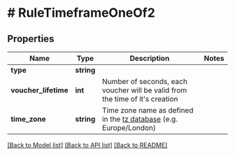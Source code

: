 # # RuleTimeframeOneOf2

## Properties

Name | Type | Description | Notes
------------ | ------------- | ------------- | -------------
**type** | **string** |  | 
**voucher_lifetime** | **int** | Number of seconds, each voucher will be valid from the time of it&#39;s creation | 
**time_zone** | **string** | Time zone name as defined in the [tz database](http://www.iana.org/time-zones) (e.g. Europe/London) | 

[[Back to Model list]](../../README.md#documentation-for-models) [[Back to API list]](../../README.md#documentation-for-api-endpoints) [[Back to README]](../../README.md)


